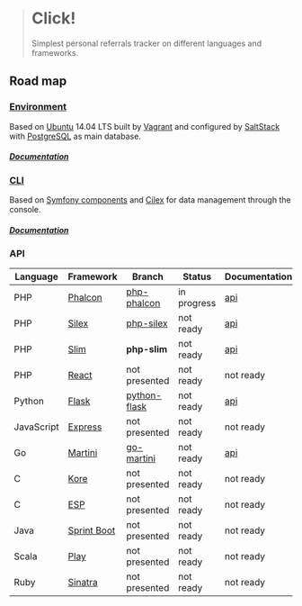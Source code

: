 > # Click!
>
> Simplest personal referrals tracker on different languages and frameworks.

## Road map

### [Environment](../../tree/environment)

Based on [Ubuntu](http://www.ubuntu.com/) 14.04 LTS built by [Vagrant](https://www.vagrantup.com/)
and configured by [SaltStack](http://saltstack.com/) with [PostgreSQL](http://www.postgresql.org/) as main database.

##### [Documentation](../../tree/environment/docs)

### [CLI](../../tree/cli)

Based on [Symfony components](http://symfony.com/components) and [Cilex](https://github.com/Cilex/Cilex) for data
management through the console.

##### [Documentation](../../tree/cli/docs)

### API

| Language   | Framework                                                     | Branch                                  | Status      | Documentation                       |
| ---------- | ------------------------------------------------------------- | --------------------------------------- | ----------- | ----------------------------------- |
| PHP        | [Phalcon](https://github.com/phalcon/cphalcon)                | [php-phalcon](../../tree/php-phalcon)   | in progress | [api](../../tree/php-phalcon/docs)  |
| PHP        | [Silex](https://github.com/silexphp/Silex)                    | [php-silex](../../tree/php-silex)       | not ready   | [api](../../tree/php-silex/docs)    |
| PHP        | [Slim](https://github.com/slimphp/Slim)                       | __php-slim__                            | not ready   | [api](docs)                         |
| PHP        | [React](https://github.com/reactphp/react)                    | not presented                           | not ready   | not ready                           |
| Python     | [Flask](https://github.com/mitsuhiko/flask)                   | [python-flask](../../tree/python-flask) | not ready   | [api](../../tree/python-flask/docs) |
| JavaScript | [Express](https://github.com/strongloop/express)              | not presented                           | not ready   | not ready                           |
| Go         | [Martini](https://github.com/go-martini/martini)              | [go-martini](../../tree/go-martini)     | not ready   | [api](../../tree/go-martini/docs)   |
| C          | [Kore](https://github.com/jorisvink/kore)                     | not presented                           | not ready   | not ready                           |
| C          | [ESP](https://github.com/embedthis/esp)                       | not presented                           | not ready   | not ready                           |
| Java       | [Sprint Boot](https://github.com/spring-projects/spring-boot) | not presented                           | not ready   | not ready                           |
| Scala      | [Play](https://github.com/playframework/playframework)        | not presented                           | not ready   | not ready                           |
| Ruby       | [Sinatra](https://github.com/sinatra/sinatra)                 | not presented                           | not ready   | not ready                           |
